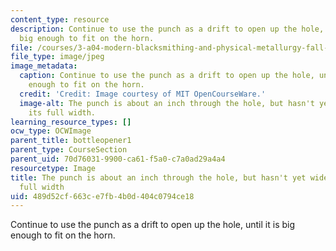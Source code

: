 ```yaml
---
content_type: resource
description: Continue to use the punch as a drift to open up the hole, until it is
  big enough to fit on the horn.
file: /courses/3-a04-modern-blacksmithing-and-physical-metallurgy-fall-2008/489d52cf663ce7fb4b0d404c0794ce18_059.jpg
file_type: image/jpeg
image_metadata:
  caption: Continue to use the punch as a drift to open up the hole, until it is big
    enough to fit on the horn.
  credit: 'Credit: Image courtesy of MIT OpenCourseWare.'
  image-alt: The punch is about an inch through the hole, but hasn't yet widened to
    its full width.
learning_resource_types: []
ocw_type: OCWImage
parent_title: bottleopener1
parent_type: CourseSection
parent_uid: 70d76031-9900-ca61-f5a0-c7a0ad29a4a4
resourcetype: Image
title: The punch is about an inch through the hole, but hasn't yet widened to its
  full width
uid: 489d52cf-663c-e7fb-4b0d-404c0794ce18
---
```

Continue to use the punch as a drift to open up the hole, until it is big enough to fit on the horn.

